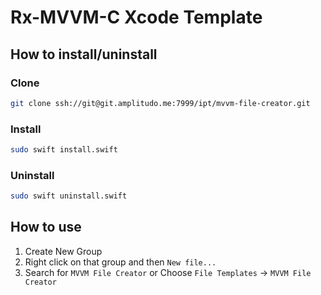 # Rx-MVVM-C Xcode Template

## How to install/uninstall

### Clone
```bash
git clone ssh://git@git.amplitudo.me:7999/ipt/mvvm-file-creator.git
```
### Install
```bash
sudo swift install.swift
```
### Uninstall
```bash
sudo swift uninstall.swift
```

## How to use

1. Create New Group
2. Right click on that group and then `New file...`
3. Search for `MVVM File Creator` 
    or Choose `File Templates` -> `MVVM File Creator`
